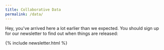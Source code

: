 ```yaml
---
title: Collaborative Data
permalink: /data/
---
```


Hey, you've arrived here a lot earlier than we expected. You should sign up for our newsletter to find out when things are released:

{% include newsletter.html %}
